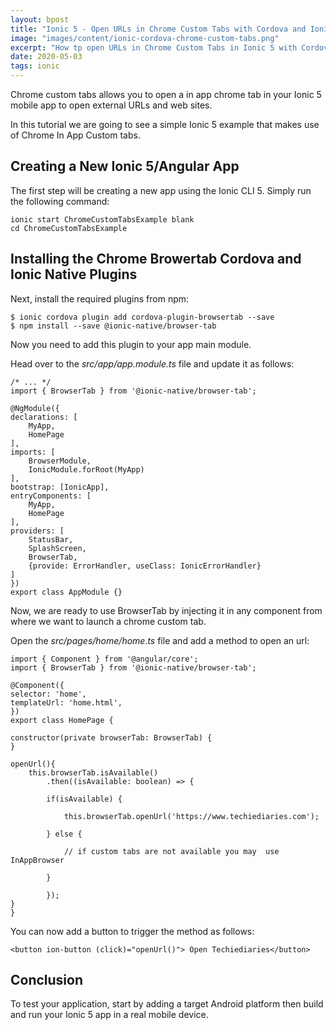 ```yaml
---
layout: bpost
title: "Ionic 5 - Open URLs in Chrome Custom Tabs with Cordova and Ionic Native 5"
image: "images/content/ionic-cordova-chrome-custom-tabs.png"
excerpt: "How tp open URLs in Chrome Custom Tabs in Ionic 5 with Cordova and Ionic Native 5" 
date: 2020-05-03
tags: ionic 
---
```



Chrome custom tabs allows you to open a in app chrome tab in your Ionic 5 mobile app to open external URLs and web sites.

In this tutorial we are going to see a simple Ionic 5 example that makes use of Chrome In App Custom tabs.

## Creating a New Ionic 5/Angular App 

The first step will be creating a new app using the Ionic CLI 5. Simply run the following command:

    ionic start ChromeCustomTabsExample blank 
    cd ChromeCustomTabsExample 

## Installing the Chrome Browertab Cordova and Ionic Native Plugins

Next, install the required plugins from npm:

    $ ionic cordova plugin add cordova-plugin-browsertab --save 
    $ npm install --save @ionic-native/browser-tab    

Now you need to add this plugin to your app main module.

Head over to the <em>src/app/app.module.ts</em> file and update it as follows: 

    /* ... */
    import { BrowserTab } from '@ionic-native/browser-tab';

    @NgModule({
    declarations: [
        MyApp,
        HomePage 
    ],
    imports: [
        BrowserModule,
        IonicModule.forRoot(MyApp)
    ],
    bootstrap: [IonicApp],
    entryComponents: [
        MyApp,
        HomePage
    ],
    providers: [
        StatusBar,
        SplashScreen,
        BrowserTab,
        {provide: ErrorHandler, useClass: IonicErrorHandler}
    ]
    })
    export class AppModule {}        

Now, we are ready to use BrowserTab by injecting it in any component from where we want to launch a chrome custom tab.

Open the <em>src/pages/home/home.ts</em> file and add a method to open an url:

    import { Component } from '@angular/core';
    import { BrowserTab } from '@ionic-native/browser-tab';

    @Component({
    selector: 'home',
    templateUrl: 'home.html',
    })
    export class HomePage {

    constructor(private browserTab: BrowserTab) {
    }

    openUrl(){
        this.browserTab.isAvailable()
            .then((isAvailable: boolean) => {

            if(isAvailable) {

                this.browserTab.openUrl('https://www.techiediaries.com');

            } else {

                // if custom tabs are not available you may  use InAppBrowser

            }

            });        
    }
    }

You can now add a button to trigger the method as follows: 

    <button ion-button (click)="openUrl()"> Open Techiediaries</button>


## Conclusion 

To test your application, start by adding a target Android platform then build and run your Ionic 5 app in a real mobile device.

 

